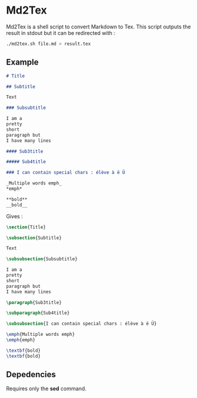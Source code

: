 # Md2Tex

Md2Tex is a shell script to convert Markdown to Tex.
This script outputs the result in stdout but it can be redirected with :

```sh
./md2tex.sh file.md > result.tex
```

## Example

```md
# Title

## Subtitle

Text

### Subsubtitle

I am a
pretty
short
paragraph but
I have many lines

#### Sub3title

##### Sub4title

### I can contain special chars : élève à ë Ü

_Multiple words emph_
*emph*

**bold**
__bold__
```

Gives :

```tex
\section{Title}

\subsection{Subtitle}

Text

\subsubsection{Subsubtitle}

I am a
pretty
short
paragraph but
I have many lines

\paragraph{Sub3title}

\subparagraph{Sub4title}

\subsubsection{I can contain special chars : élève à ë Ü}

\emph{Multiple words emph}
\emph{emph}

\textbf{bold}
\textbf{bold}
```

## Depedencies

Requires only the __sed__ command.
